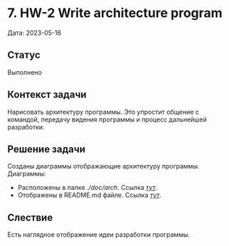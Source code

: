 # 7. HW-2 Write architecture program

Дата: 2023-05-16

## Статус

Выполнено

## Контекст задачи

Нарисовать архитектуру программы. Это упростит общение с командой, передачу видения программы и процесс дальнейшей разработки.

## Решение задачи

Созданы диаграммы отображающие архитектуру программы. Диаграммы:
* Расположены в папке _./doc/arch_. Ссылка _[тут](https://github.com/PavelNaymovets/project_management_system/tree/develop/doc/arch)_.
* Отображены в README.md файле. Ссылка _[тут]()_.

## Слествие

Есть наглядное отображение идеи разработки программы.